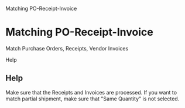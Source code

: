 
Matching PO-Receipt-Invoice
# Matching PO-Receipt-Invoice


Match Purchase Orders, Receipts, Vendor Invoices

Help
## Help

Make sure that the Receipts and Invoices are processed. If you want to match partial shipment, make sure that "Same Quantity" is not selected.
